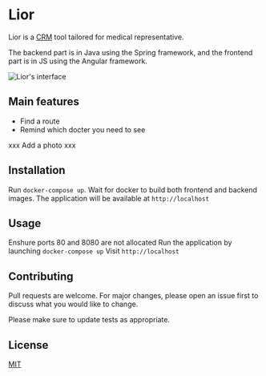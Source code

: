 # Lior

Lior is a [CRM](https://www.salesforce.com/crm/what-is-crm/) tool tailored for medical representative.

The backend part is in Java using the Spring framework, and the frontend part is in JS using the Angular framework.

![Lior's interface](images/lior-interface.gif)

## Main features 
- Find a route
- Remind which docter you need to see 

xxx Add a photo xxx

## Installation

Run `docker-compose up`.
Wait for docker to build both frontend and backend images. 
The application will be available at `http://localhost`


## Usage

Enshure ports 80 and 8080 are not allocated
Run the application by launching `docker-compose up`
Visit `http://localhost`

## Contributing
Pull requests are welcome. For major changes, please open an issue first to discuss what you would like to change.

Please make sure to update tests as appropriate.

## License
[MIT](https://choosealicense.com/licenses/mit/)

